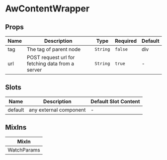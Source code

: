 # AwContentWrapper

## Props

<!-- @vuese:AwContentWrapper:props:start -->
|Name|Description|Type|Required|Default|
|---|---|---|---|---|
|tag|The tag of parent node|`String`|`false`|div|
|url|POST request url for fetching data from a server|`String`|`true`|-|

<!-- @vuese:AwContentWrapper:props:end -->









## Slots

<!-- @vuese:AwContentWrapper:slots:start -->
|Name|Description|Default Slot Content|
|---|---|---|
|default|any external component|-|

<!-- @vuese:AwContentWrapper:slots:end -->









## MixIns

<!-- @vuese:AwContentWrapper:mixIns:start -->
|MixIn|
|---|
|WatchParams|

<!-- @vuese:AwContentWrapper:mixIns:end -->


